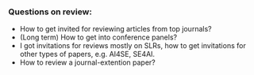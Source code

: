 ### Questions on review:
 - How to get invited for reviewing articles from top journals?
 - (Long term) How to get into conference panels?
 - I got invitations for reviews mostly on SLRs, how to get invitations for other types of papers, e.g. AI4SE, SE4AI.
 - How to review a journal-extention paper?
